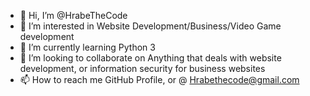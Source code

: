 - 👋 Hi, I’m @HrabeTheCode
- 👀 I’m interested in Website Development/Business/Video Game development
- 🌱 I’m currently learning Python 3
- 💞️ I’m looking to collaborate on Anything that deals with website development, or information security for business websites
- 📫 How to reach me GitHub Profile, or @ Hrabethecode@gmail.com

<!---
HrabeTheCode/HrabeTheCode is a ✨ special ✨ repository because its `README.md` (this file) appears on your GitHub profile.
You can click the Preview link to take a look at your changes.
--->

